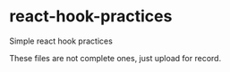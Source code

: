 # react-hook-practices
Simple react hook practices

These files are not complete ones, just upload for record.
